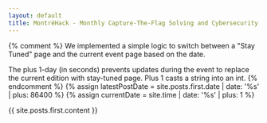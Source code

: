 ```yaml
---
layout: default
title: MontréHack - Monthly Capture-The-Flag Solving and Cybersecurity Workshop
---
```

{% comment %}
We implemented a simple logic to switch between a "Stay Tuned" page and the
current event page based on the date.

The plus 1-day (in seconds) prevents updates during the event to replace the
current edition with stay-tuned page. Plus 1 casts a string into an int.
{% endcomment %}
{% assign latestPostDate = site.posts.first.date | date: '%s' | plus: 86400 %}
{% assign currentDate = site.time | date: '%s' | plus: 1 %}

{{ site.posts.first.content }}
